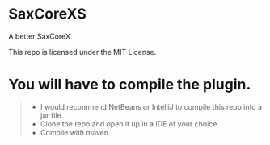 # SaxCoreXS
A better SaxCoreX

This repo is licensed under the MIT License.

# You will have to compile the plugin.
>* I would recommend NetBeans or IntelliJ to compile this repo into a jar file.
>* Clone the repo and open it up in a IDE of your choice.
>* Compile with maven.
